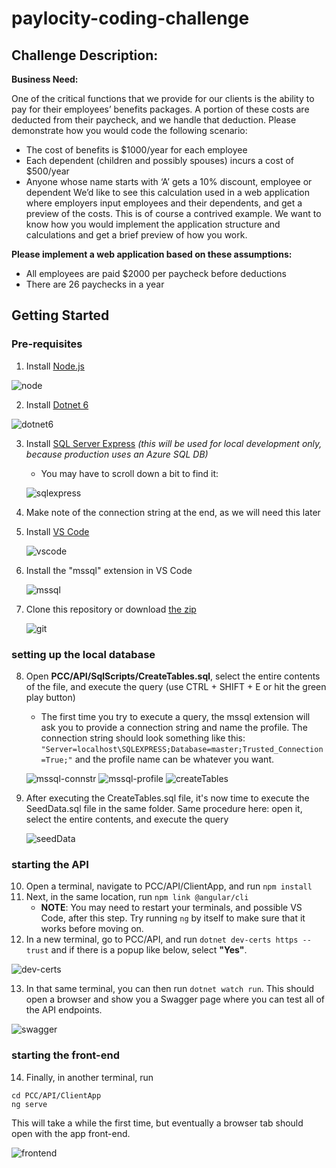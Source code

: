 # paylocity-coding-challenge

## Challenge Description:
<strong>Business Need:</strong> 

One of the critical functions that we provide for our clients is the ability to pay for their employees’ benefits 
packages. A portion of these costs are deducted from their paycheck, and we handle that deduction. Please 
demonstrate how you would code the following scenario: 
* The cost of benefits is $1000/year for each employee 
* Each dependent (children and possibly spouses) incurs a cost of $500/year 
* Anyone whose name starts with ‘A’ gets a 10% discount, employee or dependent 
We’d like to see this calculation used in a web application where employers input employees and their 
dependents, and get a preview of the costs. This is of course a contrived example. We want to know how you 
would implement the application structure and calculations and get a brief preview of how you work. 

<strong>Please implement a web application based on these assumptions: </strong>
* All employees are paid $2000 per paycheck before deductions 
* There are 26 paychecks in a year

## Getting Started
    
### Pre-requisites
1. Install [Node.js](https://nodejs.org/en/download/)

![node](https://user-images.githubusercontent.com/16358843/144769656-aa5b469e-bc68-4073-bcbc-f395763bc356.png)

2. Install [Dotnet 6](https://dotnet.microsoft.com/download/dotnet/6.0)

![dotnet6](https://user-images.githubusercontent.com/16358843/144769655-4380ac57-47aa-42b2-9056-7de167d7c21e.png)

3. Install [SQL Server Express](https://www.microsoft.com/en-us/sql-server/sql-server-downloads)  <i>(this will be used for local development only, because production uses an Azure SQL DB)</i>
   - You may have to scroll down a bit to find it:
   
   ![sqlexpress](https://user-images.githubusercontent.com/16358843/144769043-bf063bbb-f076-4963-9627-fb33302cfce3.png)

4. Make note of the connection string at the end, as we will need this later
5. Install [VS Code](https://code.visualstudio.com/download)
    
    ![vscode](https://user-images.githubusercontent.com/16358843/144769672-6f7bfade-a398-41e5-940e-eeed9bdb73e6.png)

6. Install the "mssql" extension in VS Code
   
   ![mssql](https://user-images.githubusercontent.com/16358843/144769136-112a0b5c-251c-41b9-9c7b-8e3c9b0a75f0.png)

7. Clone this repository or download [the zip](https://github.com/justinloveless/paylocity-coding-challenge/archive/refs/heads/main.zip)

    ![git](https://user-images.githubusercontent.com/16358843/144769718-718e3310-0bc4-4ada-a1ef-1e8c18853bfb.png)

### setting up the local database
8. Open <strong>PCC/API/SqlScripts/CreateTables.sql</strong>, select the entire contents of the file, and execute the query (use CTRL + SHIFT + E or hit the green play button)
    - The first time you try to execute a query, the mssql extension will ask you to provide a connection string and name the profile. The connection string should look something like this: ``` "Server=localhost\SQLEXPRESS;Database=master;Trusted_Connection=True;" ``` and the profile name can be whatever you want.
   
   ![mssql-connstr](https://user-images.githubusercontent.com/16358843/144769355-488c0704-4ab2-4b1c-98d8-7a140c3ed810.png)
   ![mssql-profile](https://user-images.githubusercontent.com/16358843/144769360-b7afce06-9538-409d-9adf-baed483af1d2.png)
   ![createTables](https://user-images.githubusercontent.com/16358843/144769366-a6e8f53a-b636-42ff-ac87-591e26377134.png)

9. After executing the CreateTables.sql file, it's now time to execute the SeedData.sql file in the same folder. Same procedure here: open it, select the entire contents, and execute the query
   
   ![seedData](https://user-images.githubusercontent.com/16358843/144769379-d6f11fc0-6f51-407f-85c8-07d80f0596a5.png)

### starting the API
10. Open a terminal, navigate to PCC/API/ClientApp, and run ``` npm install ```
11. Next, in the same location, run ``` npm link @angular/cli ```
    - <strong>NOTE</strong>: You may need to restart your terminals, and possible VS Code, after this step. Try running ``` ng ``` by itself to make sure that it works before moving on.
12. In a new terminal, go to PCC/API, and run ``` dotnet dev-certs https --trust ``` and if there is a popup like below, select <strong>"Yes"</strong>. 
   
   ![dev-certs](https://user-images.githubusercontent.com/16358843/144768947-d8161bc9-a54a-4f5e-ac76-8d36cc872294.png)

13. In that same terminal, you can then run ``` dotnet watch run ```. This should open a browser and show you a Swagger page where you can test all of the API endpoints.
   
   ![swagger](https://user-images.githubusercontent.com/16358843/144769452-7a89b9a3-7f2d-4acb-a059-5c14791074ab.png)

### starting the front-end
14. Finally, in another terminal, run 
```
cd PCC/API/ClientApp
ng serve 
``` 
   
This will take a while the first time, but eventually a browser tab should open with the app front-end. 
   
   ![frontend](https://user-images.githubusercontent.com/16358843/144769536-47dac819-2dc2-4511-97f0-7616d29d2da1.png)


